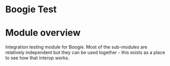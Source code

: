 # Boogie Test

# Module overview

Integration testing module for Boogie. Most of the sub-modules are relatively independent but they can be used together - this exists as a place to see how that interop works. 